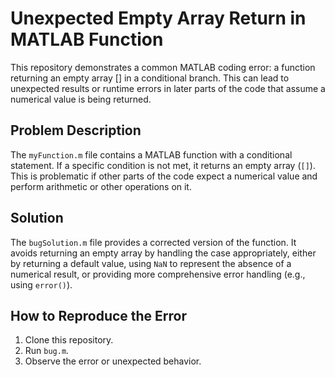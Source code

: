 # Unexpected Empty Array Return in MATLAB Function

This repository demonstrates a common MATLAB coding error: a function returning an empty array [] in a conditional branch. This can lead to unexpected results or runtime errors in later parts of the code that assume a numerical value is being returned.

## Problem Description

The `myFunction.m` file contains a MATLAB function with a conditional statement. If a specific condition is not met, it returns an empty array (`[]`). This is problematic if other parts of the code expect a numerical value and perform arithmetic or other operations on it.

## Solution

The `bugSolution.m` file provides a corrected version of the function.  It avoids returning an empty array by handling the case appropriately, either by returning a default value, using `NaN` to represent the absence of a numerical result, or providing more comprehensive error handling (e.g., using `error()`).

## How to Reproduce the Error

1. Clone this repository.
2. Run `bug.m`. 
3. Observe the error or unexpected behavior.